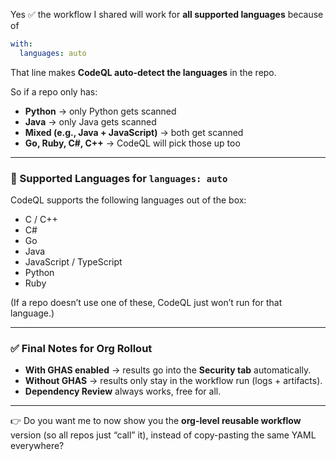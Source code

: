 Yes ✅ the workflow I shared will work for **all supported languages** because of

```yaml
with:
  languages: auto
```

That line makes **CodeQL auto-detect the languages** in the repo.

So if a repo only has:

* **Python** → only Python gets scanned
* **Java** → only Java gets scanned
* **Mixed (e.g., Java + JavaScript)** → both get scanned
* **Go, Ruby, C#, C++** → CodeQL will pick those up too

---

### 🔧 Supported Languages for `languages: auto`

CodeQL supports the following languages out of the box:

* C / C++
* C#
* Go
* Java
* JavaScript / TypeScript
* Python
* Ruby

(If a repo doesn’t use one of these, CodeQL just won’t run for that language.)

---

### ✅ Final Notes for Org Rollout

* **With GHAS enabled** → results go into the **Security tab** automatically.
* **Without GHAS** → results only stay in the workflow run (logs + artifacts).
* **Dependency Review** always works, free for all.

---

👉 Do you want me to now show you the **org-level reusable workflow** version (so all repos just “call” it), instead of copy-pasting the same YAML everywhere?
